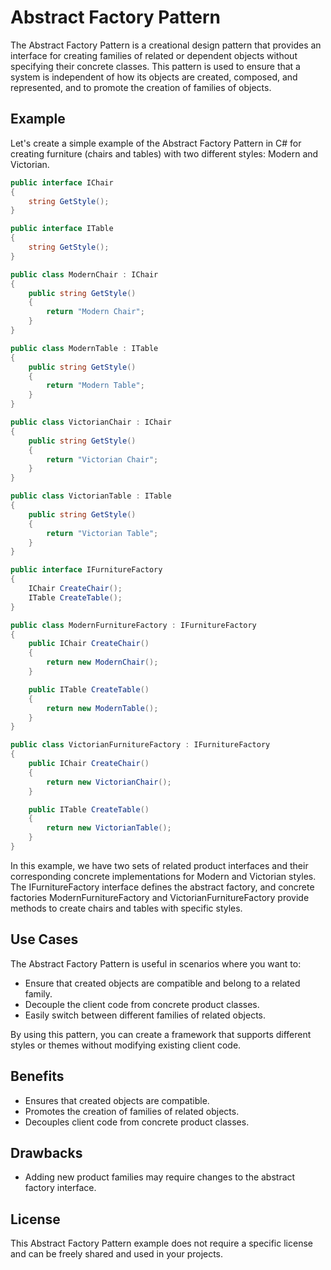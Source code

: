 # Abstract Factory Pattern

The Abstract Factory Pattern is a creational design pattern that provides an interface for creating families of related or dependent objects without specifying their concrete classes. This pattern is used to ensure that a system is independent of how its objects are created, composed, and represented, and to promote the creation of families of objects.

## Example

Let's create a simple example of the Abstract Factory Pattern in C# for creating furniture (chairs and tables) with two different styles: Modern and Victorian.

```csharp
public interface IChair
{
    string GetStyle();
}

public interface ITable
{
    string GetStyle();
}

public class ModernChair : IChair
{
    public string GetStyle()
    {
        return "Modern Chair";
    }
}

public class ModernTable : ITable
{
    public string GetStyle()
    {
        return "Modern Table";
    }
}

public class VictorianChair : IChair
{
    public string GetStyle()
    {
        return "Victorian Chair";
    }
}

public class VictorianTable : ITable
{
    public string GetStyle()
    {
        return "Victorian Table";
    }
}

public interface IFurnitureFactory
{
    IChair CreateChair();
    ITable CreateTable();
}

public class ModernFurnitureFactory : IFurnitureFactory
{
    public IChair CreateChair()
    {
        return new ModernChair();
    }

    public ITable CreateTable()
    {
        return new ModernTable();
    }
}

public class VictorianFurnitureFactory : IFurnitureFactory
{
    public IChair CreateChair()
    {
        return new VictorianChair();
    }

    public ITable CreateTable()
    {
        return new VictorianTable();
    }
}
```

In this example, we have two sets of related product interfaces and their corresponding concrete implementations for Modern and Victorian styles. The IFurnitureFactory interface defines the abstract factory, and concrete factories ModernFurnitureFactory and VictorianFurnitureFactory provide methods to create chairs and tables with specific styles.

## Use Cases
The Abstract Factory Pattern is useful in scenarios where you want to:

- Ensure that created objects are compatible and belong to a related family.
- Decouple the client code from concrete product classes.
- Easily switch between different families of related objects.

By using this pattern, you can create a framework that supports different styles or themes without modifying existing client code.

## Benefits

- Ensures that created objects are compatible.
- Promotes the creation of families of related objects.
- Decouples client code from concrete product classes.

## Drawbacks

- Adding new product families may require changes to the abstract factory interface.

## License

This Abstract Factory Pattern example does not require a specific license and can be freely shared and used in your projects.